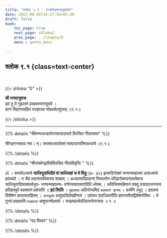 ```yaml
---
title: "श्लोक ९.१ - राजविद्यराजगुह्ययोग"
date: 2023-08-05T18:27:54+05:30
draft: false
book:
    toc_page: true
    next_page: shloka2
    prev_page: ../chapter8
    menu : geeta_menu

---
```




## श्लोक ९.१ {class=text-center}

<br/>

{{< shloka  "0"  >}}

**श्री भगवानुवाच**  
इदं तु ते गुह्यतमं प्रवक्ष्याम्यनसूयवे ।  
ज्ञानं विज्ञानसहितं यज्ज्ञात्वा मोक्ष्यसेऽशुभात् ॥९.१॥ 

{{< /shloka >}}

---


{{% details "श्रीमन्मध्वाचार्यभगवत्पादाचर्य विरचित  गीताभाष्य" %}}

 श्रीरङ्गनाथाय नमः। म्। सप्तमाध्यायोक्तं स्पष्टयत्यस्मिन्नध्याये ॥९.१॥

{{% /details %}}



{{% details "श्रीराघवेन्द्रतीर्थविरचित गीताविवृत्तिः " %}}

ॐ । सप्तमेऽध्याये **साधिभूताधिदैवं मां साधियज्ञं च ये विदुः** (७-
३०) इत्यादिनोक्तं भगवन्माहात्म्यं अत्राध्याये प्रपंच्यते । न चैवं
तदानंतर्यमेवास्य शक्यम्‌ । अध्यात्मादिपदानां निरूपणेन
परिहारोक्त्यनंतरमेवात्र साधिभूतादिवाक्यार्थभूत- भगवन्माहात्म्य-
वर्णनस्यावसरादिति ध्येयम्‌ । अतिचित्रमहिमानं वक्तुं तत्रादरजननाय
प्रतिज्ञापूर्वं वक्ष्यमाणं प्रशंसति ॥ **इदं त्विति** । `गुह्यतमम्` अतिगोप्यमिदं
`वक्ष्यमाणं ज्ञानम्‌` । कर्मणि ल्युट्‌ । ज्ञातव्यं विशेषेण ज्ञातव्यसहितम्‌ ।
`अनसूयवे` असूयादिदोषहीनाय । एवंरूप एवाधिकारीति
ज्ञापनायैतद्विशेषणोक्तिः । ते तुभ्यं प्रवक्ष्यामि `यज्ज्ञात्वा` अशुभान्मोक्ष्यसे ।
यच्छब्दस्येदंत्वित्यनेनान्वयः ॥ १ ॥

{{% /details %}}



{{% details "पद विचार" %}}


{{% /details %}}
